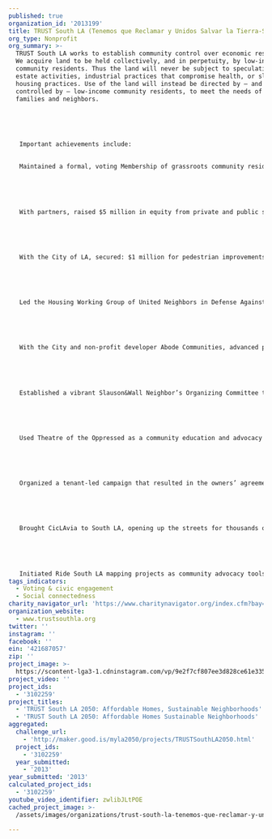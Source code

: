 ```yaml
---
published: true
organization_id: '2013199'
title: TRUST South LA (Tenemos que Reclamar y Unidos Salvar la Tierra-South LA)
org_type: Nonprofit
org_summary: >-
  TRUST South LA works to establish community control over economic resources.
  We acquire land to be held collectively, and in perpetuity, by low-income
  community residents. Thus the land will never be subject to speculative real
  estate activities, industrial practices that compromise health, or slum
  housing practices. Use of the land will instead be directed by — and forever
  controlled by — low-income community residents, to meet the needs of their
  families and neighbors. 
   
   
   
   
   
   Important achievements include:
   
   
   Maintained a formal, voting Membership of grassroots community residents to hold ultimate authority over organizational assets and decisions, and to elect a grassroots Board of Directors.
   
   
   
   
   
   With partners, raised $5 million in equity from private and public sources for land acquisition.
   
   
   
   
   
   With the City of LA, secured: $1 million for pedestrian improvements, in a high-traffic near an elementary school; and $5 million for development of a 4 acre park in LA’s most park-poor Council District.
   
   
    
   
   
   Led the Housing Working Group of United Neighbors in Defense Against Displacement (UNIDAD) Coalition Housing Working Group during the Lorenzo community benefits agreement and USC Specific Plan campaigns, which resulted in over $20 million in funding for affordable housing, 4000 new beds of student housing, and a tenants’ rights legal clinic at USC.
   
   
   
   
   
   With the City and non-profit developer Abode Communities, advanced plans to develop the 7 acre Slauson&Wall Brownfields site with a 4 acre park, community center, and 120 affordable homes — all designed by the community.
   
   
   
   
   
   Established a vibrant Slauson&Wall Neighbor’s Organizing Committee to move forward all planning, community engagement and campaign work related to this transformative project.
   
   
   
   
   
   Used Theatre of the Oppressed as a community education and advocacy tool, including utilizing street theatre to explain dynamics of gentrification around light rail.
   
   
   
   
   
   Organized a tenant-led campaign that resulted in the owners’ agreement to sell the 48 unit, 2 acre Rolland Curtis Gardens property adjacent to USC and the Expo line, rather than displacing families to convert to student housing; and conducted a participatory planning process to rebuild as a key Transit Oriented Development with affordable housing for 140 families, bike and care share programs, and community-serving commercial uses.
   
   
   
   
   
   Brought CicLAvia to South LA, opening up the streets for thousands of people to use as recreation space, for walking, biking, running, skating, and simply hanging out — as a step in TRUST South LA’s growing mobility work which seeks to better utilize public land to serve local families.
   
   
   
   
   
   Initiated Ride South LA mapping projects as community advocacy tools, to demand equitable bike/pedestrian infrastructure investment in South LA.
tags_indicators:
  - Voting & civic engagement
  - Social connectedness
charity_navigator_url: 'https://www.charitynavigator.org/index.cfm?bay=search.profile&ein=421687057'
organization_website:
  - www.trustsouthla.org
twitter: ''
instagram: ''
facebook: ''
ein: '421687057'
zip: ''
project_image: >-
  https://scontent-lga3-1.cdninstagram.com/vp/9e2f7cf807ee3d828ce61e335b033f1a/5C4816E0/t51.2885-15/e35/14566729_1134408803308905_6445803479507140608_n.jpg
project_video: ''
project_ids:
  - '3102259'
project_titles:
  - 'TRUST South LA 2050: Affordable Homes, Sustainable Neighborhoods'
  - 'TRUST South LA 2050: Affordable Homes Sustainable Neighborhoods'
aggregated:
  challenge_url:
    - 'http://maker.good.is/myla2050/projects/TRUSTSouthLA2050.html'
  project_ids:
    - '3102259'
  year_submitted:
    - '2013'
year_submitted: '2013'
calculated_project_ids:
  - '3102259'
youtube_video_identifier: zwlibJLtPOE
cached_project_image: >-
  /assets/images/organizations/trust-south-la-tenemos-que-reclamar-y-unidos-salvar-la-tierra-south-la/scontent-lga3-1.cdninstagram.com/vp/9e2f7cf807ee3d828ce61e335b033f1a/5C4816E0/t51.2885-15/e35/14566729_1134408803308905_6445803479507140608_n.jpg

---
```

